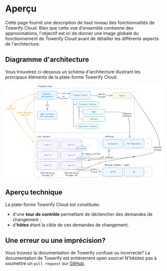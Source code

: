 # Aperçu

Cette page fournit une description de haut niveau des fonctionnalités de Towerify Cloud. Bien que cette vue d'ensemble
contienne des approximations, l'objectif est ici de donner une image globale du fonctionnement de Towerify Cloud avant
de détailler les différents aspects de l'architecture.

## Diagramme d'architecture

Vous trouverez ci-dessous un schéma d'architecture illustrant les principaux éléments de la plate-forme Towerify Cloud.

![Architecture Diaram](../../img/towerify/cloud/architecture-diagram.png)

## Aperçu technique

La plate-forme Towerify Cloud est constituée:

- d'une __tour de contrôle__ permettant de déclencher des demandes de changement ;
- d'__hôtes__ étant la cible de ces demandes de changement.

## Une erreur ou une imprécision?

Vous trouvez la documentation de Towerify confuse ou incorrecte? La documentation de Towerify est entièrement open
source! N'hésitez pas à soumettre un `pull request`
sur [GitHub](https://github.com/computablefacts/towerify-docs/tree/develop).